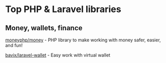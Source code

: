 # Top PHP & Laravel libraries

## Money, wallets, finance 
[moneyphp/money](https://github.com/moneyphp/money) - PHP library to make working with money safer, easier, and fun!

[bavix/laravel-wallet](https://github.com/bavix/laravel-wallet) - Easy work with virtual wallet
